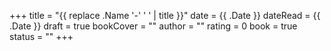 +++
title = "{{ replace .Name '-' ' ' | title }}"
date = {{ .Date }}
dateRead = {{ .Date }}
draft = true
bookCover = ""
author = ""
rating = 0
book = true
status = ""
+++